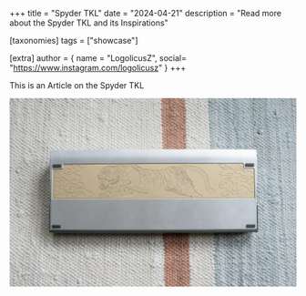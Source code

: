 +++
title = "Spyder TKL"
date = "2024-04-21"
description = "Read more about the Spyder TKL and its Inspirations"

[taxonomies]
tags = ["showcase"]

[extra]
author = { name = "LogolicusZ", social= "https://www.instagram.com/logolicusz" }
+++

This is an Article on the Spyder TKL 


![screenshot light](/imgs/test.jpg)


